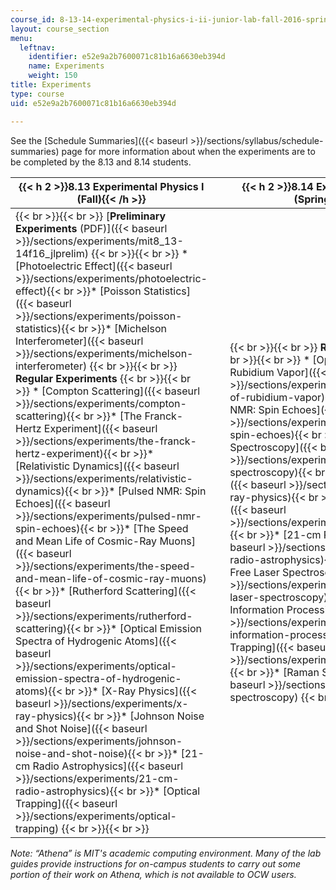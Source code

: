 ```yaml
---
course_id: 8-13-14-experimental-physics-i-ii-junior-lab-fall-2016-spring-2017
layout: course_section
menu:
  leftnav:
    identifier: e52e9a2b7600071c81b16a6630eb394d
    name: Experiments
    weight: 150
title: Experiments
type: course
uid: e52e9a2b7600071c81b16a6630eb394d

---
```


See the [Schedule Summaries]({{< baseurl >}}/sections/syllabus/schedule-summaries) page for more information about when the experiments are to be completed by the 8.13 and 8.14 students.

| {{< h 2 >}}8.13 Experimental Physics I (Fall){{< /h >}} | &nbsp; | {{< h 2 >}}8.14 Experimental Physics II (Spring){{< /h >}} |
| --- | --- | --- |
|  {{< br >}}{{< br >}} [**Preliminary Experiments** (PDF)]({{< baseurl >}}/sections/experiments/mit8_13-14f16_jlprelim) {{< br >}}{{< br >}} *   [Photoelectric Effect]({{< baseurl >}}/sections/experiments/photoelectric-effect){{< br >}}*   [Poisson Statistics]({{< baseurl >}}/sections/experiments/poisson-statistics){{< br >}}*   [Michelson Interferometer]({{< baseurl >}}/sections/experiments/michelson-interferometer) {{< br >}}{{< br >}} **Regular Experiments** {{< br >}}{{< br >}} *   [Compton Scattering]({{< baseurl >}}/sections/experiments/compton-scattering){{< br >}}*   [The Franck-Hertz Experiment]({{< baseurl >}}/sections/experiments/the-franck-hertz-experiment){{< br >}}*   [Relativistic Dynamics]({{< baseurl >}}/sections/experiments/relativistic-dynamics){{< br >}}*   [Pulsed NMR: Spin Echoes]({{< baseurl >}}/sections/experiments/pulsed-nmr-spin-echoes){{< br >}}*   [The Speed and Mean Life of Cosmic-Ray Muons]({{< baseurl >}}/sections/experiments/the-speed-and-mean-life-of-cosmic-ray-muons){{< br >}}*   [Rutherford Scattering]({{< baseurl >}}/sections/experiments/rutherford-scattering){{< br >}}*   [Optical Emission Spectra of Hydrogenic Atoms]({{< baseurl >}}/sections/experiments/optical-emission-spectra-of-hydrogenic-atoms){{< br >}}*   [X-Ray Physics]({{< baseurl >}}/sections/experiments/x-ray-physics){{< br >}}*   [Johnson Noise and Shot Noise]({{< baseurl >}}/sections/experiments/johnson-noise-and-shot-noise){{< br >}}*   [21-cm Radio Astrophysics]({{< baseurl >}}/sections/experiments/21-cm-radio-astrophysics){{< br >}}*   [Optical Trapping]({{< baseurl >}}/sections/experiments/optical-trapping) {{< br >}}{{< br >}}  | &nbsp; |  {{< br >}}{{< br >}} **Regular Experiments** {{< br >}}{{< br >}} *   [Optical Pumping of Rubidium Vapor]({{< baseurl >}}/sections/experiments/optical-pumping-of-rubidium-vapor){{< br >}}*   [Pulsed NMR: Spin Echoes]({{< baseurl >}}/sections/experiments/pulsed-nmr-spin-echoes){{< br >}}*   [Mössbauer Spectroscopy]({{< baseurl >}}/sections/experiments/moessbauer-spectroscopy){{< br >}}*   [X-Ray Physics]({{< baseurl >}}/sections/experiments/x-ray-physics){{< br >}}*   [Superconductivity]({{< baseurl >}}/sections/experiments/superconductivity){{< br >}}*   [21-cm Radio Astrophysics]({{< baseurl >}}/sections/experiments/21-cm-radio-astrophysics){{< br >}}*   [Doppler-Free Laser Spectroscopy]({{< baseurl >}}/sections/experiments/doppler-free-laser-spectroscopy){{< br >}}*   [Quantum Information Processing]({{< baseurl >}}/sections/experiments/quantum-information-processing){{< br >}}*   [Optical Trapping]({{< baseurl >}}/sections/experiments/optical-trapping){{< br >}}*   [Raman Spectroscopy]({{< baseurl >}}/sections/experiments/raman-spectroscopy) {{< br >}}{{< br >}}  

_Note: “Athena” is MIT's academic computing environment. Many of the lab guides provide instructions for on-campus students to carry out some portion of their work on Athena, which is not available to OCW users._